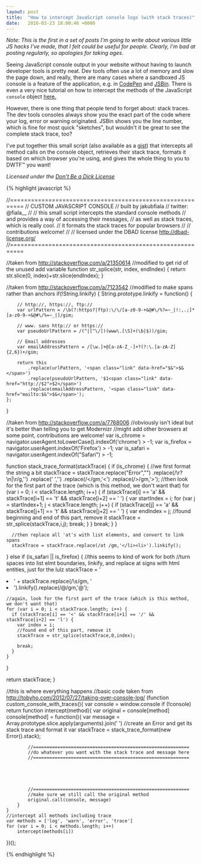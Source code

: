 ```yaml
---
layout: post
title:  "How to intercept JavaScript console logs (with stack traces)"
date:   2016-03-23 18:00:46 +0000
---
```


*Note: This is the first in a set of posts I'm going to write about various little JS hacks I've made, that
I felt could be useful for people. Clearly, I'm bad at posting regularly, so apologies for taking ages.*

Seeing JavaScript console output in your website without having to launch developer tools is pretty neat.
Dev tools often use a lot of memory and slow the page down, and really, there are many cases where a sandboxed JS console
is a feature of the application, e.g. in [CodePen](https://codepen.io) and [JSBin](https://jsbin.com). There is even a very nice tutorial on how to intercept the methods
of the JavaScript `console` object [here.](http://tobyho.com/2012/07/27/taking-over-console-log/)

However, there is one thing that people tend to forget about: stack traces. The dev tools consoles always show you the exact part of the code where your log, error or warning originated. JSBin shows you the line number, which is fine for most quick "sketches", but wouldn't it be great to see the complete stack trace, too?

I've put together this small script (also available as a [gist](https://gist.github.com/jakubfiala/8fe3461ab6508f46003d)) that intercepts all method calls on the console object,
retrieves their stack trace, formats it based on which browser you're using, and gives the whole thing to you to DWTF&trade; you want!

*Licensed under the [Don't Be a Dick License](http://dbad-license.org/)*

{% highlight javascript %}

//==========================================================
// CUSTOM JAVASCRIPT CONSOLE
// built by jakubfiala
// twitter: @fiala__
//
// this small script intercepts the standard console methods
// and provides a way of accessing their messages,
// as well as stack traces, which is really cool.
// it formats the stack traces for popular browsers
//
// contributions welcome!
//
// licensed under the DBAD license http://dbad-license.org/
//==========================================================


//taken from http://stackoverflow.com/a/21350614
//modified to get rid of the unused add variable
function str_splice(str, index, endIndex) {
  return str.slice(0, index)+str.slice(endIndex);
}

//taken from http://stackoverflow.com/a/7123542
//modified to make spans rather than anchors
if(!String.linkify) {
    String.prototype.linkify = function() {

        // http://, https://, ftp://
        var urlPattern = /\b(?:https?|ftp):\/\/[a-z0-9-+&@#\/%?=~_|!:,.;]*[a-z0-9-+&@#\/%=~_|]/gim;

        // www. sans http:// or https://
        var pseudoUrlPattern = /(^|[^\/])(www\.[\S]+(\b|$))/gim;

        // Email addresses
        var emailAddressPattern = /[\w.]+@[a-zA-Z_-]+?(?:\.[a-zA-Z]{2,6})+/gim;

        return this
            .replace(urlPattern, '<span class="link" data-href="$&">$&</span>')
            .replace(pseudoUrlPattern, '$1<span class="link" data-href="http://$2">$2</span>')
            .replace(emailAddressPattern, '<span class="link" data-href="mailto:$&">$&</span>');
    };
}

//taken from http://stackoverflow.com/a/7768006
//obviously isn't ideal but it's better than telling you to get Modernizr
//might add other browsers at some point, contributions are welcome!
var is_chrome = navigator.userAgent.toLowerCase().indexOf('chrome') > -1;
var is_firefox = navigator.userAgent.indexOf('Firefox') > -1;
var is_safari = navigator.userAgent.indexOf("Safari") > -1;


function stack_trace_format(stackTrace) {
  if (is_chrome) {
      //we first format the string a bit
      stackTrace = stackTrace.replace("Error","")
            .replace(/\r?\n|\r/g,'')
            .replace('    ','')
            .replace(/</gm,'&lt;')
            .replace(/>/gm,'&gt;');
      //then look for the first part of the trace (which is this method, we don't want that)
      for (var i = 0; i < stackTrace.length; i++) {
        if (stackTrace[i] == 'a' && stackTrace[i+1] == 't' && stackTrace[i+2] == ' ') {
          var startIndex = i;
          for (var j = startIndex+1; j < stackTrace.length; j++) {
            if (stackTrace[j] == 'a' && stackTrace[j+1] == 't' && stackTrace[j+2] == ' ') {
              var endIndex = j;
              //found beginning and end of this part, remove it
              stackTrace = str_splice(stackTrace,i,j);
              break;
            }
          }
          break;
        }
      }

      //then replace all 'at's with list elements, and convert to link spans
      stackTrace = stackTrace.replace(/at /gm,'</li><li>').linkify();
  }
  else if (is_safari || is_firefox) {
    //this seems to kind of work for both
    //turn spaces into list elmt boundaries, linkify, and replace at signs with html entities, just for the lulz
    stackTrace = '<li>' + stackTrace.replace(/\s/gm, '</li><li>').linkify().replace(/\@/gm,'&commat;');

    //again, look for the first part of the trace (which is this method, we don't want that)
    for (var i = 0; i < stackTrace.length; i++) {
      if (stackTrace[i] == '<' && stackTrace[i+1] == '/' && stackTrace[i+2] == 'l') {
        var index = i;
        //found end of this part, remove it
        stackTrace = str_splice(stackTrace,0,index);

        break;
      }
    }
  }

  return stackTrace;
}

//this is where everything happens
//basic code taken from http://tobyho.com/2012/07/27/taking-over-console-log/
(function custom_console_with_traces(){
    var console = window.console
    if (!console) return
    function intercept(method){
        var original = console[method]
        console[method] = function(){
            var message = Array.prototype.slice.apply(arguments).join(' ')
            //create an Error and get its stack trace and format it
            var stackTrace = stack_trace_format(new Error().stack);

            //==========================================================
            //do whatever you want with the stack trace and message here
            //==========================================================





            //==========================================================
            //make sure we still call the original method
            original.call(console, message)
        }
    }
    //intercept all methods including trace
    var methods = ['log', 'warn', 'error', 'trace']
    for (var i = 0; i < methods.length; i++)
        intercept(methods[i])
})();

{% endhighlight %}

